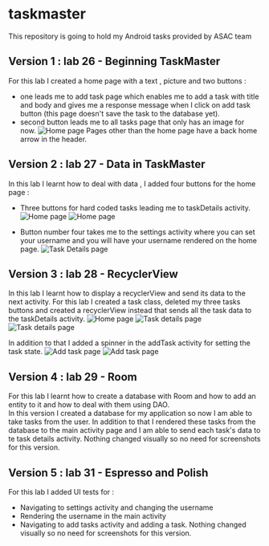 # taskmaster
This repository is going to hold my Android tasks provided by ASAC team 

## Version 1 : lab 26 - Beginning TaskMaster

For this lab I created a home page with a text , picture and two buttons :
- one leads me to add task page which enables me to add a task with title and body and gives me a response message when I click on add task button (this page doesn't save the task to the database yet).
- second button leads me to all tasks page that only has an image for now.
![Home page](./screenshots/homePage.png)
Pages other than the home page have a back home arrow in the header.


## Version 2 : lab 27 - Data in TaskMaster

In this lab I learnt how to deal with data , I added four buttons for the home page :
- Three buttons for hard coded tasks leading me to taskDetails activity.
  ![Home page](./screenshots/Screenshot_20220430_030917.png)
  ![Home page](./screenshots/Screenshot_20220430_031007.png)

- Button number four takes me to the settings activity where you can set your username and you will have your username rendered on the home page.
  ![Task Details page](./screenshots/Screenshot_20220430_030947.png)

## Version 3 : lab 28 - RecyclerView 

In this lab I learnt how to display a recyclerView and send its data to the next activity. 
For this lab I created a task class, deleted my three tasks buttons and created a recyclerView instead that sends all the task data to the taskDetails activity.
![Home page](./screenshots/lab28-1.jpg)
![Task details page](./screenshots/280126320_680192909606899_8356462126591563157_n.jpg)
![Task details page](./screenshots/279932427_751247939203799_4797524901374250625_n.jpg)

In addition to that I added a spinner in the addTask activity for setting the task state.
![Add task page](./screenshots/280115071_1168435083991273_6580235935301626749_n.jpg)
![Add task page](./screenshots/280132455_304112168577831_4152853509198637669_n.jpg)

## Version 4 : lab 29 - Room 
For this lab I learnt how to create a database with Room and how to add an entity to it and how to deal with them using DAO.  
In this version I created a database for my application so now I am able to take tasks from the user.
In addition to that I rendered these tasks from the database to the main activity page and I am able to send each task's data to te task details activity. 
Nothing changed visually so no need for screenshots for this version. 

## Version 5 : lab 31 - Espresso and Polish

For this lab I added UI tests for :
- Navigating to settings activity and changing the username 
- Rendering the username in the main activity 
- Navigating to add tasks activity and adding a task. 
  Nothing changed visually so no need for screenshots for this version. 